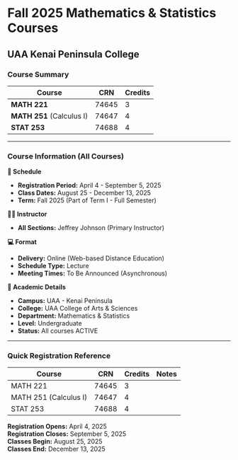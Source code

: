 # Fall 2025 Mathematics & Statistics Courses
## UAA Kenai Peninsula College

### Course Summary

| Course | CRN | Credits | 
|--------|-----|---------|
| **MATH 221** | 74645 | 3 |
| **MATH 251** (Calculus I) | 74647 | 4 |
| **STAT 253** | 74688 | 4 |

---

### Course Information (All Courses)

**📅 Schedule**
- **Registration Period:** April 4 - September 5, 2025
- **Class Dates:** August 25 - December 13, 2025
- **Term:** Fall 2025 (Part of Term I - Full Semester)

**👨‍🏫 Instructor**
- **All Sections:** Jeffrey Johnson (Primary Instructor)

**💻 Format**
- **Delivery:** Online (Web-based Distance Education)
- **Schedule Type:** Lecture
- **Meeting Times:** To Be Announced (Asynchronous)

**🏫 Academic Details**
- **Campus:** UAA - Kenai Peninsula
- **College:** UAA College of Arts & Sciences
- **Department:** Mathematics & Statistics
- **Level:** Undergraduate
- **Status:** All courses ACTIVE

---

### Quick Registration Reference

| Course | CRN | Credits | Notes |
|--------|-----|---------|-------|
| MATH 221 | 74645 | 3 | |
| MATH 251 (Calculus I) | 74647 | 4 | |
| STAT 253 | 74688 | 4 | |

**Registration Opens:** April 4, 2025  
**Registration Closes:** September 5, 2025  
**Classes Begin:** August 25, 2025  
**Classes End:** December 13, 2025
